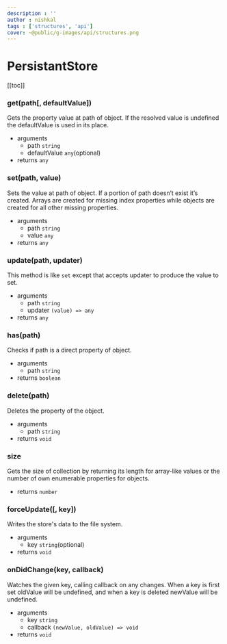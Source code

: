 ```yaml
---
description : ''
author : nishkal
tags : ['structures', 'api']
cover: ~@public/g-images/api/structures.png
---
```


# PersistantStore

[[toc]]

### get(path[, defaultValue])
Gets the property value at path of object. If the resolved value is undefined the defaultValue is used in its place.
* arguments
  * path `string`
  * defaultValue `any`(optional)
* returns `any`


### set(path, value)
Sets the value at path of object. If a portion of path doesn’t exist it’s created. Arrays are created for missing index properties while objects are created for all other missing properties.
* arguments
  * path `string`
  * value `any`
* returns `any`


### update(path, updater)
This method is like `set` except that accepts updater to produce the value to set. 
* arguments
  * path `string`
  * updater `(value) => any`
* returns `any`

### has(path)
Checks if path is a direct property of object.
* arguments
  * path `string`
* returns `boolean`


### delete(path)
Deletes the property of the object.
* arguments
  * path `string`
* returns `void`


### size
Gets the size of collection by returning its length for array-like values or the number of own enumerable properties for objects.
* returns `number`




<!-- Persistant Store part begins -->




### forceUpdate([, key])
Writes the store's data to the file system.
* arguments
  * key `string`(optional)
* returns `void`

### onDidChange(key, callback)
Watches the given key, calling callback on any changes. When a key is first set oldValue will be undefined, and when a key is deleted newValue will be undefined.
* arguments
  * key `string`
  * callback `(newValue, oldValue) => void`
* returns `void`